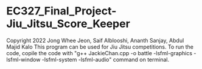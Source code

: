 # EC327_Final_Project-Jiu_Jitsu_Score_Keeper
Copyright 2022 Jong Whee Jeon, Saif Alblooshi, Ananth Sanjay, Abdul Majid Kalo
This program can be used for Jiu Jitsu competitions.
To run the code, copile the code with "g++ JackieChan.cpp -o battle -lsfml-graphics -lsfml-window -lsfml-system -lsfml-audio" command on terminal.
